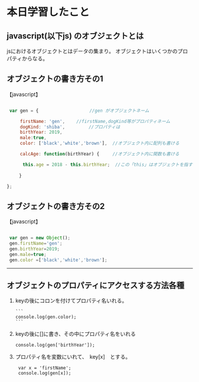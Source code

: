 
# 本日学習したこと

## javascript(以下js) のオブジェクトとは

jsにおけるオブジェクトとはデータの集まり。
オブジェクトはいくつかのプロパティからなる。


 ## オブジェクトの書き方その1

【javascript】
```javascript

 var gen = { 　　　　　　　　　　　//gen がオブジェクトネーム

     firstName: 'gen', 　　//firstName,dogKind等がプロパティネーム
     dogKind: 'shiba',　　　    //プロパティは
     birthYear: 2019,
     male:true,
     color: ['black','white','brown'],  //オブジェクト内に配列も書ける

     calcAge: function(birthYear) {     //オブジェクト内に関数も書ける

      this.age = 2018 - this.birthYear;  //この「this」はオブジェクトを指す
   　
   　}                                      

};

```

 ## オブジェクトの書き方その2

【javascript】
```javascript

 var gen = new Object();      
 gen.firstName='gen';
 gen.birthYear=2019;
 gen.male=true;
 gen.color =['black','white','brown'];

```

***

 
 ## オブジェクトのプロパティにアクセスする方法各種
   <ol>
   <li>keyの後にコロンを付けてプロパティ名いれる。</li>
    
    ```
    console.log(gen.color);
    ```

   <li>keyの後に[]に書き、その中にプロパティ名をいれる</li>

   ```
   console.log(gen['birthYear']);
   ```
   <li>プロパティ名を変数にいれて、　key[x]　とする。</li>

  ```
   var x = 'firstName';
   console.log(gen[x]); 
  ```  
    
 </ol>


